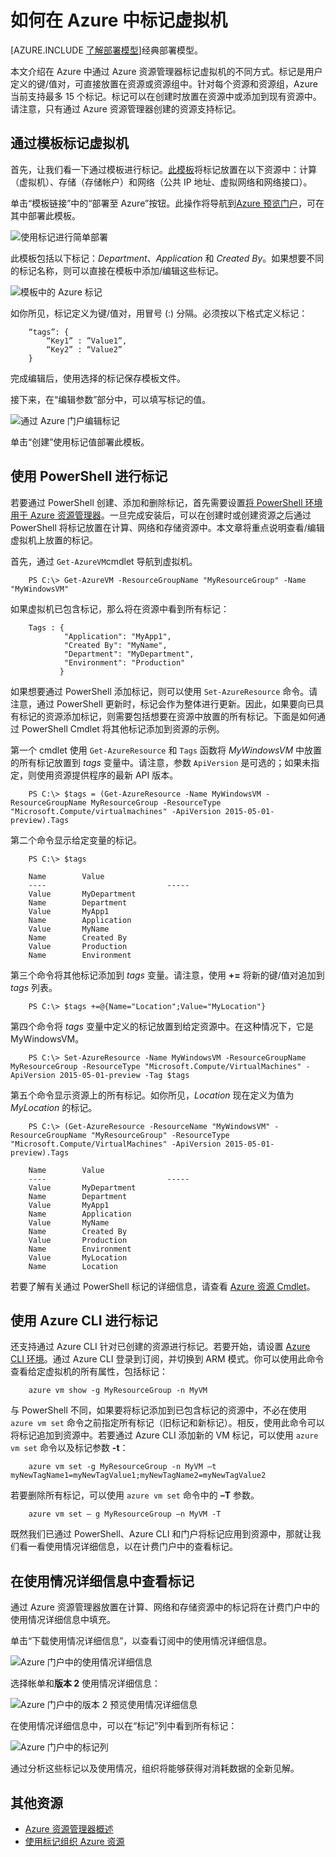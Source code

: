 <properties
   pageTitle="如何标记 VM | Windows Azure"
   description="了解如何标记使用资源管理器部署模型创建的 Azure 虚拟机。"
   services="virtual-machines"
   documentationCenter=""
   authors="mmccrory"
   manager="timlt"
   editor="tysonn"
   tags="azure-resource-manager"/>

<tags
   ms.service="virtual-machines"
   ms.date="11/10/2015"
   wacn.date="12/31/2015"/>

# 如何在 Azure 中标记虚拟机

[AZURE.INCLUDE [了解部署模型](../includes/learn-about-deployment-models-rm-include.md)]经典部署模型。


本文介绍在 Azure 中通过 Azure 资源管理器标记虚拟机的不同方式。标记是用户定义的键/值对，可直接放置在资源或资源组中。针对每个资源和资源组，Azure 当前支持最多 15 个标记。标记可以在创建时放置在资源中或添加到现有资源中。请注意，只有通过 Azure 资源管理器创建的资源支持标记。

## 通过模板标记虚拟机

首先，让我们看一下通过模板进行标记。[此模板](https://github.com/Azure/azure-quickstart-templates/tree/master/101-tags-vm)将标记放置在以下资源中：计算（虚拟机）、存储（存储帐户）和网络（公共 IP 地址、虚拟网络和网络接口）。

单击[](https://github.com/Azure/azure-quickstart-templates/tree/master/101-tags-vm)“模板链接”中的“部署至 Azure”按钮。此操作将导航到[Azure 预览门户](https://manage.windowsazure.cn)，可在其中部署此模板。

![使用标记进行简单部署](./media/virtual-machines-tagging-arm/deploy-to-azure-tags.png)

此模板包括以下标记：*Department*、*Application* 和 *Created By*。如果想要不同的标记名称，则可以直接在模板中添加/编辑这些标记。

![模板中的 Azure 标记](./media/virtual-machines-tagging-arm/azure-tags-in-a-template.png)

如你所见，标记定义为键/值对，用冒号 (:) 分隔。必须按以下格式定义标记：

        “tags”: {
            “Key1” : ”Value1”,
            “Key2” : “Value2”
        }

完成编辑后，使用选择的标记保存模板文件。

接下来，在“编辑参数”部分中，可以填写标记的值。

![通过 Azure 门户编辑标记](./media/virtual-machines-tagging-arm/edit-tags-in-azure-portal.png)

单击“创建”使用标记值部署此模板。


## 使用 PowerShell 进行标记

若要通过 PowerShell 创建、添加和删除标记，首先需要设置[将 PowerShell 环境用于 Azure 资源管理器][]。一旦完成安装后，可以在创建时或创建资源之后通过 PowerShell 将标记放置在计算、网络和存储资源中。本文章将重点说明查看/编辑虚拟机上放置的标记。

首先，通过 `Get-AzureVM`cmdlet 导航到虚拟机。

        PS C:\> Get-AzureVM -ResourceGroupName "MyResourceGroup" -Name "MyWindowsVM"

如果虚拟机已包含标记，那么将在资源中看到所有标记：

        Tags : {
                "Application": "MyApp1",
                "Created By": "MyName",
                "Department": "MyDepartment",
                "Environment": "Production"
               }

如果想要通过 PowerShell 添加标记，则可以使用 `Set-AzureResource` 命令。请注意，通过 PowerShell 更新时，标记会作为整体进行更新。因此，如果要向已具有标记的资源添加标记，则需要包括想要在资源中放置的所有标记。下面是如何通过 PowerShell Cmdlet 将其他标记添加到资源的示例。

第一个 cmdlet 使用 `Get-AzureResource` 和 `Tags` 函数将 *MyWindowsVM* 中放置的所有标记放置到 *tags* 变量中。请注意，参数 `ApiVersion` 是可选的；如果未指定，则使用资源提供程序的最新 API 版本。

        PS C:\> $tags = (Get-AzureResource -Name MyWindowsVM -ResourceGroupName MyResourceGroup -ResourceType "Microsoft.Compute/virtualmachines" -ApiVersion 2015-05-01-preview).Tags

第二个命令显示给定变量的标记。

        PS C:\> $tags

        Name		Value
        ----                           -----
        Value		MyDepartment
        Name		Department
        Value		MyApp1
        Name		Application
        Value		MyName
        Name		Created By
        Value		Production
        Name		Environment

第三个命令将其他标记添加到 *tags* 变量。请注意，使用 **+=** 将新的键/值对追加到 *tags* 列表。

        PS C:\> $tags +=@{Name="Location";Value="MyLocation"}

第四个命令将 *tags* 变量中定义的标记放置到给定资源中。在这种情况下，它是 MyWindowsVM。

        PS C:\> Set-AzureResource -Name MyWindowsVM -ResourceGroupName MyResourceGroup -ResourceType "Microsoft.Compute/VirtualMachines" -ApiVersion 2015-05-01-preview -Tag $tags

第五个命令显示资源上的所有标记。如你所见，*Location* 现在定义为值为 *MyLocation* 的标记。

        PS C:\> (Get-AzureResource -ResourceName "MyWindowsVM" -ResourceGroupName "MyResourceGroup" -ResourceType "Microsoft.Compute/VirtualMachines" -ApiVersion 2015-05-01-preview).Tags

        Name		Value
        ----                           -----
        Value		MyDepartment
        Name		Department
        Value		MyApp1
        Name		Application
        Value		MyName
        Name		Created By
        Value		Production
        Name		Environment
        Value		MyLocation
        Name		Location

若要了解有关通过 PowerShell 标记的详细信息，请查看 [Azure 资源 Cmdlet][]。


## 使用 Azure CLI 进行标记

还支持通过 Azure CLI 针对已创建的资源进行标记。若要开始，请设置 [Azure CLI 环境][]。通过 Azure CLI 登录到订阅，并切换到 ARM 模式。你可以使用此命令查看给定虚拟机的所有属性，包括标记：

        azure vm show -g MyResourceGroup -n MyVM

与 PowerShell 不同，如果要将标记添加到已包含标记的资源中，不必在使用 `azure vm set` 命令之前指定所有标记（旧标记和新标记）。相反，使用此命令可以将标记追加到资源中。若要通过 Azure CLI 添加新的 VM 标记，可以使用 `azure vm set` 命令以及标记参数 **-t**：

        azure vm set -g MyResourceGroup -n MyVM –t myNewTagName1=myNewTagValue1;myNewTagName2=myNewTagValue2

若要删除所有标记，可以使用 `azure vm set` 命令中的 **–T** 参数。

        azure vm set – g MyResourceGroup –n MyVM -T


既然我们已通过 PowerShell、Azure CLI 和门户将标记应用到资源中，那就让我们看一看使用情况详细信息，以在计费门户中的查看标记。


## 在使用情况详细信息中查看标记

通过 Azure 资源管理器放置在计算、网络和存储资源中的标记将在计费门户中的使用情况详细信息中填充。

单击“下载使用情况详细信息”，以查看订阅中的使用情况详细信息。

![Azure 门户中的使用情况详细信息](./media/virtual-machines-tagging-arm/azure-portal-tags-usage-details.png)

选择帐单和**版本 2** 使用情况详细信息：

![Azure 门户中的版本 2 预览使用情况详细信息](./media/virtual-machines-tagging-arm/azure-portal-version2-usage-details.png)

在使用情况详细信息中，可以在“标记”列中看到所有标记：

![Azure 门户中的标记列](./media/virtual-machines-tagging-arm/azure-portal-tags-column.png)

通过分析这些标记以及使用情况，组织将能够获得对消耗数据的全新见解。


## 其他资源

* [Azure 资源管理器概述][]
* [使用标记组织 Azure 资源][]

[将 PowerShell 环境用于 Azure 资源管理器]: /documentation/articles/powershell-azure-resource-manager
[Azure 资源 Cmdlet]: https://msdn.microsoft.com/zh-cn/library/azure/dn757692.aspx
[Azure CLI 环境]: /documentation/articles/xplat-cli-azure-resource-manager
[Azure 资源管理器概述]: /documentation/articles/resource-group-overview
[使用标记组织 Azure 资源]: /documentation/articles/resource-group-using-tags
[了解 Azure 帐单]: /documentation/articles/billing-understand-your-bill
[深入了解 Windows Azure 资源消耗]: /documentation/articles/billing-usage-rate-card-overview

<!---HONumber=Mooncake_1221_2015-->